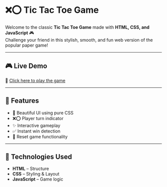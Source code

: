 # ❌⭕ Tic Tac Toe Game

Welcome to the classic **Tic Tac Toe Game** made with **HTML, CSS, and JavaScript** 🎮  
Challenge your friend in this stylish, smooth, and fun web version of the popular paper game!

---

## 🎮 Live Demo

🔗 [Click here to play the game](https://leafy-pie-d2dd10.netlify.app)

---

## 🧠 Features

- 🎨 Beautiful UI using pure CSS
- ❌⭕ Player turn indicator
- ✨ Interactive gameplay
- ✅ Instant win detection
- 🧹 Reset game functionality

---

## 🚀 Technologies Used

- **HTML** – Structure
- **CSS** – Styling & Layout
- **JavaScript** – Game logic
  
